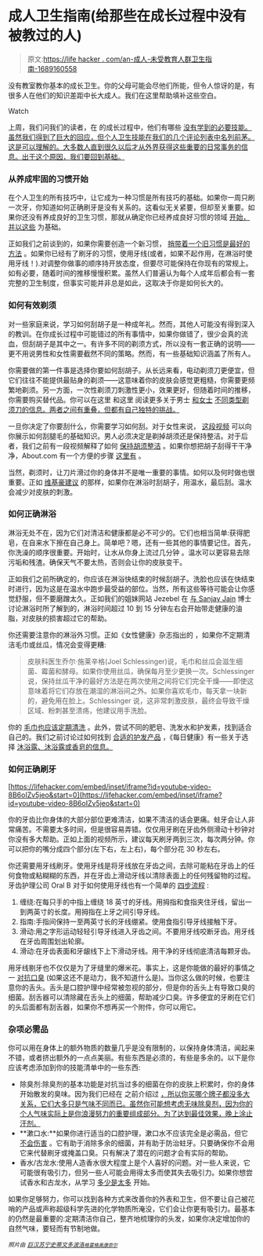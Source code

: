 # 成人卫生指南(给那些在成长过程中没有被教过的人)

> 原文:[https://life hacker . com/an-成人-未受教育人群卫生指南-1689160558](https://lifehacker.com/an-adults-guide-to-hygiene-for-those-who-werent-taught-1689160558)

没有教室教你基本的成长卫生。你的父母可能会尽他们所能，但令人惊讶的是，有很多人在他们的知识差距中长大成人。我们在这里帮助填补这些空白。

Watch

上周，我们问我们的读者，在 的成长过程中，他们有哪些 [没有学到的必要技能。虽然我们得到了巨大的回应，但个人卫生技能在我们的几个评论列表中名列前茅。这是可以理解的。大多数人直到很久以后才从外界获得这些重要的日常事务的信息。出于这个原因，我们要回到基础。](https://lifehacker.com/what-necessary-adult-skills-were-you-never-taught-growi-1688408506)

### **从养成牢固的习惯开始**

在个人卫生的所有技巧中，让它成为一种习惯是所有技巧的基础。如果你一周只刷一次牙，你知道如何正确刷牙是没有关系的。这看似无关紧要，但却至关重要。如果你还没有养成良好的卫生习惯，那就从确定你已经养成良好习惯的领域 [开始，并以这些](http://lifehacker.com/what-it-takes-to-form-a-good-habit-5724234) 为基础。

正如我们之前谈到的，如果你需要创造一个新习惯， [捎带着一个旧习惯是最好的方法](https://lifehacker.com/how-to-trick-your-brain-to-create-a-new-healthy-habit-868231704) 。如果你已经有了刷牙的习惯，使用牙线(或者，如果不起作用，在淋浴时使用牙线！).对调整你做事的顺序持开放态度，但要尽可能保持在你现有的常规上。如有必要，随着时间的推移慢慢积累。虽然人们普遍认为每个人成年后都会有一套完整的卫生制度，但事实可能并非总是如此，这取决于你是如何长大的。

### **如何有效剃须**

对一些家庭来说，学习如何刮胡子是一种成年礼。然而，其他人可能没有得到深入的教训。在你成长过程中可能错过的所有事情中，如果你做错了，很少会真的流血，但刮胡子是其中之一。有许多不同的剃须方式，所以没有一套正确的说明——更不用说男性和女性需要截然不同的策略。然而，有一些基础知识涵盖了所有人。

你需要做的第一件事是选择你要如何刮胡子。从长远来看，电动剃须刀更便宜，但它们往往不能提供最贴身的剃须——这意味着你的皮肤会感觉更粗糙，你需要更频繁地剃须。另一方面，一次性剃须刀刺激性更小，效果更好，但随着时间的推移，你需要购买替代品。你可以在这里 和这里 阅读更多关于男士 [和女士](http://www.highlandmenscare.com/types-of-shaving-razors.html) [不同类型剃须刀的信息。两者之间有重叠，但都有自己独特的挑战。](http://www.gillettevenus.com/en-US/venus-beauty/articles/female-hair-removal-methods/)

一旦你决定了你要刮什么，你需要学习如何刮。对于女性来说， [这段视频](https://www.youtube.com/watch?v=HpYUMIaHHlM) 可以向你展示如何刮腿毛的基础知识。男人必须决定是剃掉胡须还是保持整洁。对于后者，我们之前有一段视频解释了如何 [保持胡须整洁](https://lifehacker.com/learn-how-to-properly-trim-your-beard-with-this-video-1688921729) 。如果你想把胡子刮得干干净净，About.com 有一个方便的步骤 [这里有](http://menshair.about.com/od/shavingadvice/a/shavingface.htm) 。

当然，剃须时，让刀片滑过你的身体并不是唯一重要的事情。如何以及何时做也很重要。正如 [维基豪建议](http://www.wikihow.com/Prevent-Skin-Irritation-After-Shaving) 的那样，如果你在淋浴时刮胡子，用温水，最后刮。温水会减少对皮肤的刺激。

### **如何正确淋浴**

淋浴无处不在，因为它们对清洁和健康都是必不可少的。它们也相当简单:获得肥皂，在自来水下擦在自己身上。简单吧？嗯，还有一些其他的事情要记住。首先，你洗澡的顺序很重要。开始时，让水从你身上流过几分钟 。温水可以更容易去除污垢和残渣。确保天气不要太热，否则会让你的皮肤变干。

正如我们之前所确定的，你应该在淋浴快结束的时候刮胡子。洗脸也应该在快结束时进行，因为这是在温水中跑步最受益的部位。当然，所有这些等待可能会让你感觉舒服，但不要磨蹭太久。正如我们的姐妹网站 Jezebel 在 [与 Sanjay Jain](https://jezebel.com/how-often-do-you-really-need-to-shower-1510228527) 博士讨论淋浴时所了解到的，淋浴时间超过 10 到 15 分钟左右会开始带走健康的油脂，对皮肤的损害超过它的帮助。

你还需要注意你的淋浴外习惯。正如《女性健康》杂志指出的 ，如果你不定期清洁毛巾或丝瓜，情况会变得更糟:

> 皮肤科医生乔尔·施莱辛格(Joel Schlessinger)说，毛巾和丝瓜会滋生细菌、霉菌和酵母。如果你使用丝瓜，确保每月至少更换一次。Schlessinger 说，保持丝瓜干净的最好方法是在两次使用之间将它们完全干燥——即使这意味着将它们存放在潮湿的淋浴间之外。如果你喜欢毛巾，每天拿一块新的，避免用在脸上。Schlessinger 说，这非常刺激皮肤，最终会导致干燥区域、粉刺甚至溃疡，他建议用手洗脸。

你的 [毛巾也应该定期清洗](http://lifehacker.com/wash-your-towels-every-3-5-uses-for-best-results-1660966078) 。此外，尝试不同的肥皂、洗发水和护发素，找到适合自己的。我们之前讨论过如何找到 [合适的护发产品](https://lifehacker.com/does-it-matter-what-kind-of-shampoo-and-conditioner-i-b-5985148) ，《每日健康》有一些关于选择 [沐浴露、沐浴露或香皂的信息。](http://www.everydayhealth.com/skin-and-beauty/which-way-to-wash.aspx)

### **如何正确刷牙**

 [https://lifehacker.com/embed/inset/iframe?id=youtube-video-8B6oIZv5jeo&start=0](https://lifehacker.com/embed/inset/iframe?id=youtube-video-8B6oIZv5jeo&start=0) 

你的牙齿比你身体的大部分部位更难清洁，如果不清洁的话会更痛。蛀牙会让人非常痛苦。不需要太多时间，但是很容易弄错。仅仅用牙刷在牙齿外侧滑动十秒钟对你没有多大帮助。正如上面的视频所示，建议每天刷牙两到三次，每次两分钟。你可以把你的嘴分成四个部分(左下右，左上右)，每个部分花 30 秒左右。

你还需要用牙线刷牙。使用牙线是将牙线放在牙齿之间，去除可能粘在牙齿上的任何食物或粘糊糊的东西，并在牙齿上滑动牙线以清除表面上的任何残留物的过程。牙齿护理公司 Oral B 对于如何使用牙线也有一个简单的 [四步流程](http://www.oralb.com/topics/proper-flossing.aspx) :

1.  缠绕:在每只手的中指上缠绕 18 英寸的牙线。用拇指和食指夹住牙线，留出一到两英寸的长度。用拇指在上牙之间引导牙线。
2.  指南:手指间保持一至两英寸长的牙线绷紧。使用食指引导牙线接触下牙。
3.  滑动:用之字形运动轻轻引导牙线进入牙齿之间。不要用牙线咬断牙齿。用牙线在牙齿周围划出轮廓。
4.  滑动:在牙齿表面和牙龈线下上下滑动牙线。用干净的牙线彻底清洁每颗牙齿。

用牙线剔牙也不仅仅是为了牙缝里的爆米花。事实上，这是你能做的最好的事情之一 [对抗口臭](https://lifehacker.com/how-to-defeat-bad-breath-once-and-for-all-1578897788) (如果这还不是动力，我不知道什么是)。当你这么做的时候，也要注意你的舌头。舌头是口腔护理中经常被忽视的部分，但是你的舌头上有导致口臭的细菌。刮舌器可以清除藏在舌头上的细菌，帮助减少口臭。许多便宜的牙刷在它们的头后面都有刮舌器，如果你不想再买一个附件，你可以用它。

### 杂项必需品

你可以用在身体上的额外物质的数量几乎是没有限制的，以保持身体清洁，闻起来不错，或者挤出额外的一点点美丽。有些东西是必须的，有些是多余的。以下是你应该考虑添加到你的技能清单中的一些东西:

*   除臭剂:除臭剂的基本功能是对抗当过多的细菌在你的皮肤上积累时，你的身体开始散发的臭味。因为我们已经在 之前介绍过 [，所以你买哪个牌子都没多大关系，它们大多只是气味不同而已。虽然你可能想考虑无味除臭剂，因为你的个人气味实际上是你浪漫努力的重要组成部分。为了达到最佳效果，晚上涂止汗剂。](http://lifehacker.com/does-it-matter-what-kind-of-deodorant-i-buy-510096657)
*   **漱口水:**如果你进行适当的口腔护理，漱口水不应该完全是必需品，但它 [不会伤害](http://www.everydayhealth.com/dental-health/to-mouthwash-or-not-to-mouthwash.aspx) 。它有助于消除多余的细菌，并有助于防治蛀牙。只要确保你不会用它来代替刷牙或掩盖口臭。只有解决了潜在的问题才会有实际的帮助。
*   香水/古龙水:使用人造香水很大程度上是个人喜好的问题。对一些人来说，它可能很有吸引力，但另一些人可能会用得太多而使其失去吸引力。如果你想尝试香水和古龙水，从学习 [多少是太多](http://lifehacker.com/how-to-tell-if-youve-put-on-too-much-perfume-or-cologn-1489114527) 开始。

如果你足够努力，你可以找到各种方式来改善你的外表和卫生，但不要让自己被花哨的产品或声称超级科学先进的化学物质所淹没，它们会让你更有吸引力。最基本的仍然是最重要的:定期清洁你自己，整齐地梳理你的头发，如果你决定增加你的自然气味，要轻而有节制地做。

<small>*照片由*</small> [<small>*巨汉苏宁*</small>](http://www.flickr.com/photos/juhansonin/4137915935)<small></small>*[<small>*史蒂文多波洛*</small>](http://www.flickr.com/photos/stevendepolo/3761877701)<small>*[<small>*格雷格奥康奈尔*</small>](http://www.flickr.com/photos/greggoconnell/156972598)<small></small>*</small>*